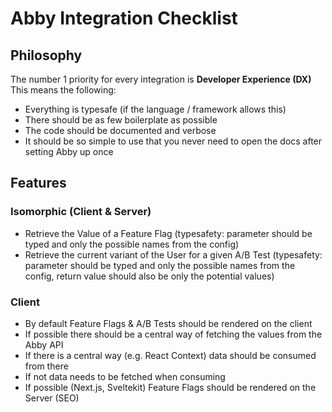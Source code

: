 # Abby Integration Checklist

## Philosophy

The number 1 priority for every integration is **Developer Experience (DX)**
This means the following:

- Everything is typesafe (if the language / framework allows this)
- There should be as few boilerplate as possible
- The code should be documented and verbose
- It should be so simple to use that you never need to open the docs after setting Abby up once

## Features

### Isomorphic (Client & Server)

- Retrieve the Value of a Feature Flag (typesafety: parameter should be typed and only the possible names from the config)
- Retrieve the current variant of the User for a given A/B Test (typesafety: parameter should be typed and only the possible names from the config, return value should also be only the potential values)

### Client

- By default Feature Flags & A/B Tests should be rendered on the client
- If possible there should be a central way of fetching the values from the Abby API
- If there is a central way (e.g. React Context) data should be consumed from there
- If not data needs to be fetched when consuming
- If possible (Next.js, Sveltekit) Feature Flags should be rendered on the Server (SEO)
